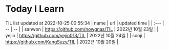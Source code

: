 # Today I Learn 
TIL list updated at 2022-10-25 00:55:34
| name | url | updated time |
| :--- | -- | -- |
| sanwon | https://github.com/nowgnas/TIL | 2022년 10월 23일 |
| yejin | https://github.com/yejin013/TIL | 2022년 10월 24일 |
| sooji | https://github.com/KangSuzy/TIL | 2022년 10월 20일 |
